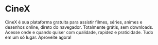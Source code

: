 # CineX
CineX é sua plataforma gratuita para assistir filmes, séries, animes e desenhos online, direto do navegador. Totalmente grátis, sem downloads. Acesse onde e quando quiser com qualidade, rapidez e praticidade. Tudo em um só lugar. Aproveite agora!
